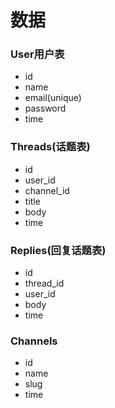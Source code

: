 # 数据
### User用户表
* id
* name
* email(unique)
* password
* time

### Threads(话题表)
* id
* user_id
* channel_id
* title
* body
* time

### Replies(回复话题表)
* id
* thread_id
* user_id
* body
* time

### Channels
* id
* name
* slug
* time

